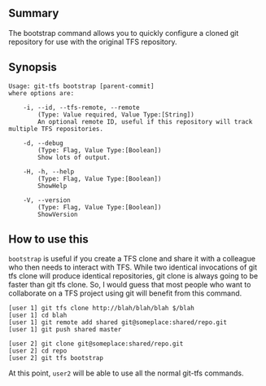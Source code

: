 ## Summary

The bootstrap command allows you to quickly configure a cloned git repository for use with the original TFS repository.

## Synopsis

    Usage: git-tfs bootstrap [parent-commit]
    where options are:
    
        -i, --id, --tfs-remote, --remote
            (Type: Value required, Value Type:[String])
            An optional remote ID, useful if this repository will track multiple TFS repositories.
    
        -d, --debug
            (Type: Flag, Value Type:[Boolean])
            Show lots of output.
    
        -H, -h, --help
            (Type: Flag, Value Type:[Boolean])
            ShowHelp
    
        -V, --version
            (Type: Flag, Value Type:[Boolean])
            ShowVersion
    

## How to use this

`bootstrap` is useful if you create a TFS clone and share it with a colleague who then needs to interact with TFS. While two identical invocations of git tfs clone will produce identical repositories, git clone is always going to be faster than git tfs clone. So, I would guess that most people who want to collaborate on a TFS project using git will benefit from this command.

    [user 1] git tfs clone http://blah/blah/blah $/blah
    [user 1] cd blah
    [user 1] git remote add shared git@someplace:shared/repo.git
    [user 1] git push shared master

    [user 2] git clone git@someplace:shared/repo.git
    [user 2] cd repo
    [user 2] git tfs bootstrap

At this point, `user2` will be able to use all the normal git-tfs commands.
